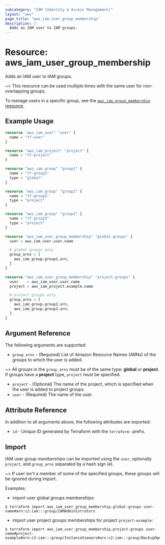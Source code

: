 ```yaml
---
subcategory: "IAM (Identity & Access Management)"
layout: "aws"
page_title: "aws_iam_user_group_membership"
description: |-
  Adds an IAM user to IAM groups.
---
```


[tf-group-membership]: group_membership.html

# Resource: aws_iam_user_group_membership

Adds an IAM user to IAM groups.

~> This resource can be used multiple times with the same user for non-overlapping groups.

To manage users in a specific group, see the [`aws_iam_group_membership` resource][tf-group-membership].

## Example Usage

```terraform
resource "aws_iam_user" "user" {
  name = "tf-user"
}

resource "aws_iam_project" "project" {
  name = "tf-project"
}

resource "aws_iam_group" "group1" {
  name = "tf-group1"
  type = "global"
}

resource "aws_iam_group" "group2" {
  name = "tf-group2"
  type = "project"
}

resource "aws_iam_group" "group3" {
  name = "tf-group3"
  type = "project"
}

resource "aws_iam_user_group_membership" "global-groups" {
  user = aws_iam_user.user.name

  # global groups only
  group_arns = [
    aws_iam_group.group1.arn,
  ]
}

resource "aws_iam_user_group_membership" "project-groups" {
  user    = aws_iam_user.user.name
  project = aws_iam_project.example.name

  # project groups only
  group_arns = [
    aws_iam_group.group2.arn,
    aws_iam_group.group3.arn,
  ]
}
```

## Argument Reference

The following arguments are supported:

* `group_arns` - (Required) List of Amazon Resource Names (ARNs) of the groups to which the user is added.

~> All groups in the `group_arns` must be of the same type: **global** or **project**.
If groups have a **project** type, `project` must be specified.

* `project` - (Optional) The name of the project, which is specified when the user is added to project groups.
* `user` - (Required) The name of the user.

## Attribute Reference

In addition to all arguments above, the following attributes are exported:

* `id` - Unique ID generated by Terraform with the `terraform-` prefix.

## Import

IAM user group memberships can be imported using the `user`, optionally `project`, and `group_arns` separated by a hash sign (`#`).

~> If user isn't a member of some of the specified groups, these groups will be ignored during import.

Examples:

* import user global groups memberships:

```
$ terraform import aws_iam_user_group_membership.global-groups user-name#arn:c2:iam:::group/IAMAdministrators
```

* import user project groups memberships for project `project-example`:

```
$ terraform import aws_iam_user_group_membership.project-groups user-name#project-example#arn:c2:iam:::group/InstanceViewers#arn:c2:iam:::group/BackupOperators
```
